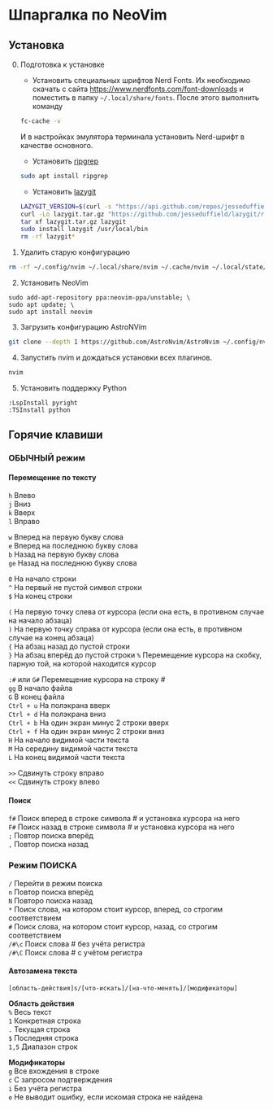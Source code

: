 # Шпаргалка по NeoVim

## Установка
0. Подготовка к установке
    - Установить специальных шрифтов Nerd Fonts. Их необходимо скачать с сайта https://www.nerdfonts.com/font-downloads и поместить в папку `~/.local/share/fonts`. После этого выполнить команду  
    ```bash
    fc-cache -v
    ```
    И в настройках эмулятора терминала установить Nerd-шрифт в качестве основного.
   
    - Установить [ripgrep](https://github.com/BurntSushi/ripgrep)  
    ```bash
    sudo apt install ripgrep
    ```
    
    - Установить [lazygit](https://github.com/jesseduffield/lazygit)  
    ```bash
    LAZYGIT_VERSION=$(curl -s "https://api.github.com/repos/jesseduffield/lazygit/releases/latest" | grep -Po '"tag_name": "v\K[^"]*')
    curl -Lo lazygit.tar.gz "https://github.com/jesseduffield/lazygit/releases/latest/download/lazygit_${LAZYGIT_VERSION}_Linux_x86_64.tar.gz"
    tar xf lazygit.tar.gz lazygit
    sudo install lazygit /usr/local/bin
    rm -rf lazygit*
    ```
2. Удалить старую конфигурацию  
```bash
rm -rf ~/.config/nvim ~/.local/share/nvim ~/.cache/nvim ~/.local/state/nvim
```
2. Установить NeoVim  
```
sudo add-apt-repository ppa:neovim-ppa/unstable; \
sudo apt update; \
sudo apt install neovim
```
3. Загрузить конфигурацию AstroNVim  
```bash
git clone --depth 1 https://github.com/AstroNvim/AstroNvim ~/.config/nvim
```
4. Запустить nvim и дождаться установки всех плагинов.  
```bash
nvim
```
5. Установить поддержку Python  
```
:LspInstall pyright
:TSInstall python
```

## Горячие клавиши
### ОБЫЧНЫЙ режим
#### Перемещение по тексту
`h` Влево  
`j` Вниз  
`k` Вверх  
`l` Вправо  

`w` Вперед на первую букву слова  
`e` Вперед на последнюю букву слова  
`b` Назад на первую букву слова  
`ge` Назад на последнюю букву слова

`0` На начало строки  
`^` На первый не пустой символ строки  
`$` На конец строки  

`(` На первую точку слева от курсора (если она есть, в противном случае на начало абзаца)  
`)` На первую точку справа от курсора (если она есть, в противном случае на конец абзаца)  
`{` На абзац назад до пустой строки  
`}` На абзац вперёд до пустой строки 
`%` Перемещение курсора на скобку, парную той, на которой находится курсор  

`:#` или `G#` Перемещение курсора на строку #  
`gg` В начало файла  
`G` В конец файла  
`Ctrl + u` На полэкрана вверх  
`Ctrl + d` На полэкрана вниз  
`Ctrl + b` На один экран минус 2 строки вверх  
`Ctrl + f` На один экран минус 2 строки вниз  
`H` На начало видимой части текста  
`M` На середину видимой части текста  
`L` На конец видимой части текста  

`>>` Сдвинуть строку вправо  
`<<` Сдвинуть строку влево  

#### Поиск
`f#` Поиск вперед в строке символа # и установка курсора на него  
`F#` Поиск назад в строке символа # и установка курсора на него  
`;` Повтор поиска вперёд  
`,` Повтор поиска назад  

### Режим ПОИСКА
`/` Перейти в режим поиска  
`n` Повтор поиска вперёд  
`N` Повторо поиска назад  
`*` Поиск слова, на котором стоит курсор, вперед, со строгим соответствием  
`#` Поиск слова, на котором стоит курсор, назад, со строгим соответствием  
`/#\c` Поиск слова # без учёта регистра  
`/#\C` Поиск слова # с учётом регистра  

#### Автозамена текста
`[область-действия]s/[что-искать]/[на-что-менять]/[модификаторы]`  
  
**Область действия**  
`%` Весь текст  
`1` Конкретная строка  
`.` Текущая строка  
`$` Последняя строка  
`1,5` Диапазон строк
  
**Модификаторы**  
`g` Все вхождения в строке  
`c` С запросом подтверждения  
`i` Без учёта регистра  
`e` Не выводит ошибку, если искомая строка не найдена  
